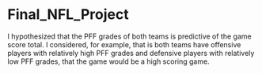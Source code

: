 # Final_NFL_Project
I hypothesized that the PFF grades of both teams is predictive of the game score total. I considered, for example, that is both teams have offensive players with relatively high PFF grades and defensive players with relatively low PFF grades, that the game would be a high scoring game. 
